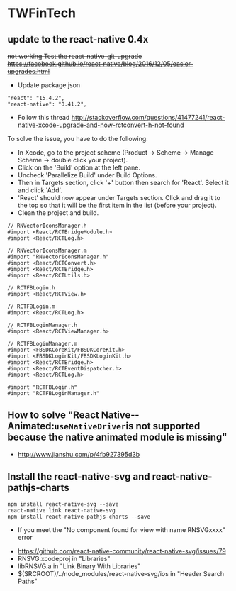 # TWFinTech

## update to the react-native 0.4x

~~not working
Test the react-native-git-upgrade<br>
https://facebook.github.io/react-native/blog/2016/12/05/easier-upgrades.html~~

- Update package.json
```
"react": "15.4.2",
"react-native": "0.41.2",
```

- Follow this thread 
http://stackoverflow.com/questions/41477241/react-native-xcode-upgrade-and-now-rctconvert-h-not-found

To solve the issue, you have to do the following:

* In Xcode, go to the project scheme (Product -> Scheme -> Manage Scheme -> double click your project).
* Click on the 'Build' option at the left pane.
* Uncheck 'Parallelize Build' under Build Options.
* Then in Targets section, click '+' button then search for 'React'. Select it and click 'Add'.
* 'React' should now appear under Targets section. Click and drag it to the top so that it will be the first item in the list (before your project).
* Clean the project and build.

```
// RNVectorIconsManager.h
#import <React/RCTBridgeModule.h>
#import <React/RCTLog.h>

// RNVectorIconsManager.m
#import "RNVectorIconsManager.h"
#import <React/RCTConvert.h>
#import <React/RCTBridge.h>
#import <React/RCTUtils.h>

// RCTFBLogin.h
#import <React/RCTView.h>

// RCTFBLogin.m
#import <React/RCTLog.h>

// RCTFBLoginManager.h
#import <React/RCTViewManager.h>

// RCTFBLoginManager.m
#import <FBSDKCoreKit/FBSDKCoreKit.h>
#import <FBSDKLoginKit/FBSDKLoginKit.h>
#import <React/RCTBridge.h>
#import <React/RCTEventDispatcher.h>
#import <React/RCTLog.h>

#import "RCTFBLogin.h"
#import "RCTFBLoginManager.h"
```
## How to solve "React Native--Animated:`useNativeDriver`is not supported because the native animated module is missing"
* http://www.jianshu.com/p/4fb927395d3b

## Install the react-native-svg and react-native-pathjs-charts

```
npm install react-native-svg --save
react-native link react-native-svg
npm install react-native-pathjs-charts --save
```

* If you meet the "No component found for view with name RNSVGxxxx" error
- https://github.com/react-native-community/react-native-svg/issues/79
- RNSVG.xcodeproj in "Libraries"
- libRNSVG.a in "Link Binary With Libraries"
- $(SRCROOT)/../node_modules/react-native-svg/ios in "Header Search Paths"


